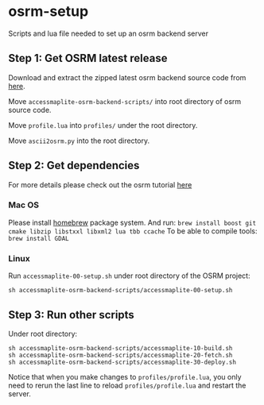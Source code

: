 # osrm-setup
Scripts and lua file needed to set up an osrm backend server
## Step 1: Get OSRM latest release
Download and extract the zipped latest osrm backend source code from [here](https://github.com/Project-OSRM/osrm-backend/releases). 

Move `accessmaplite-osrm-backend-scripts/` into root directory of osrm source code.

Move `profile.lua` into `profiles/` under the root directory.

Move `ascii2osrm.py` into the root directory.

## Step 2: Get dependencies
For more details please check out the osrm tutorial [here](https://github.com/Project-OSRM/osrm-backend/wiki/Building-OSRM)
### Mac OS
Please install [homebrew](http://mxcl.github.com/homebrew/) package system. And run:
`brew install boost git cmake libzip libstxxl libxml2 lua tbb ccache`
To be able to compile tools: 
`brew install GDAL`
### Linux
Run `accessmaplite-00-setup.sh` under root directory of the OSRM project:
```
sh accessmaplite-osrm-backend-scripts/accessmaplite-00-setup.sh 
```
## Step 3: Run other scripts
Under root directory:
```
sh accessmaplite-osrm-backend-scripts/accessmaplite-10-build.sh
sh accessmaplite-osrm-backend-scripts/accessmaplite-20-fetch.sh
sh accessmaplite-osrm-backend-scripts/accessmaplite-30-deploy.sh
```
 Notice that when you make changes to `profiles/profile.lua`, you only need to rerun the last line to reload `profiles/profile.lua` and restart the server.
